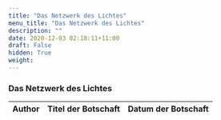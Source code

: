 ```yaml
---
title: "Das Netzwerk des Lichtes"
menu_title: "Das Netzwerk des Lichtes"
description: ""
date: 2020-12-03 02:18:11+11:00
draft: False
hidden: True
weight:
---
```

### Das Netzwerk des Lichtes



**Author** | **Titel der Botschaft** | **Datum der Botschaft**  
---|---|---
